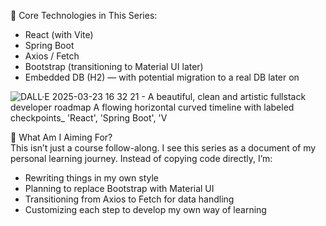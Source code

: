 🌱 Core Technologies in This Series:
* React (with Vite)
* Spring Boot
* Axios / Fetch
* Bootstrap (transitioning to Material UI later)
* Embedded DB (H2) — with potential migration to a real DB later on


![DALL·E 2025-03-23 16 32 21 - A beautiful, clean and artistic fullstack developer roadmap  A flowing horizontal curved timeline with labeled checkpoints_ 'React', 'Spring Boot', 'V](https://github.com/user-attachments/assets/bee5d453-a167-4274-8358-d6450285d4bb)



🚀 What Am I Aiming For? <br/>
This isn’t just a course follow-along. I see this series as a document of my personal learning journey.
Instead of copying code directly, I’m:

* Rewriting things in my own style
* Planning to replace Bootstrap with Material UI
* Transitioning from Axios to Fetch for data handling
* Customizing each step to develop my own way of learning
